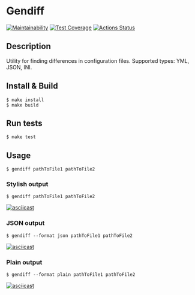 # Gendiff
[![Maintainability](https://api.codeclimate.com/v1/badges/800c38252522bf76542c/maintainability)](https://codeclimate.com/github/rkozlov95/frontend-project-lvl2/maintainability)
[![Test Coverage](https://api.codeclimate.com/v1/badges/800c38252522bf76542c/test_coverage)](https://codeclimate.com/github/rkozlov95/frontend-project-lvl2/test_coverage)
[![Actions Status](https://github.com/rkozlov95/frontend-project-lvl2/workflows/Node.js%20CI/badge.svg)](https://github.com/rkozlov95/frontend-project-lvl2/actions?query=workflow%3A"Node.js+CI")

## Description
Utility for finding differences in configuration files. Supported types: YML, JSON, INI.

## Install & Build

    $ make install
    $ make build

## Run tests

    $ make test

## Usage

    $ gendiff pathToFile1 pathToFile2

### Stylish output

    $ gendiff pathToFile1 pathToFile2

[![asciicast](https://asciinema.org/a/350046.svg)](https://asciinema.org/a/350046)

### JSON output

    $ gendiff --format json pathToFile1 pathToFile2

[![asciicast](https://asciinema.org/a/350048.svg)](https://asciinema.org/a/350048)

### Plain output

    $ gendiff --format plain pathToFile1 pathToFile2

[![asciicast](https://asciinema.org/a/350047.svg)](https://asciinema.org/a/350047)
